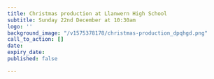 ```yaml
---
title: Christmas production at Llanwern High School
subtitle: Sunday 22nd December at 10:30am
logo: ''
background_image: "/v1575378178/christmas-production_dpqhgd.png"
call_to_action: []
date: 
expiry_date: 
published: false

---
```

